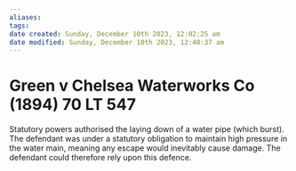 ```yaml
---
aliases: 
tags: 
date created: Sunday, December 10th 2023, 12:02:25 am
date modified: Sunday, December 10th 2023, 12:40:37 am
---
```


# Green v Chelsea Waterworks Co (1894) 70 LT 547

Statutory powers authorised the laying down of a water pipe (which burst). The defendant was under a statutory obligation to maintain high pressure in the water main, meaning any escape would inevitably cause damage. The defendant could therefore rely upon this defence.
